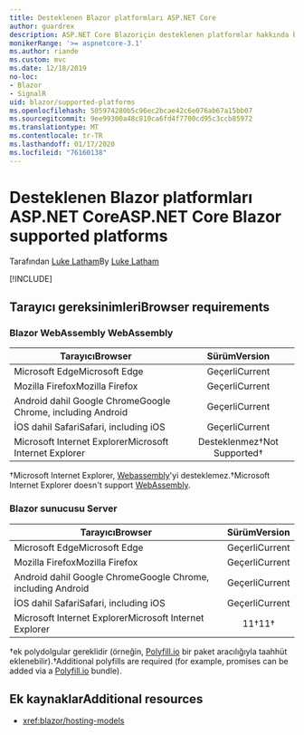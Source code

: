 ```yaml
---
title: Desteklenen Blazor platformları ASP.NET Core
author: guardrex
description: ASP.NET Core Blazoriçin desteklenen platformlar hakkında bilgi edinin.
monikerRange: '>= aspnetcore-3.1'
ms.author: riande
ms.custom: mvc
ms.date: 12/18/2019
no-loc:
- Blazor
- SignalR
uid: blazor/supported-platforms
ms.openlocfilehash: 505974280b5c96ec2bcae42c6e076ab67a15bb07
ms.sourcegitcommit: 9ee99300a48c810ca6fd4f7700cd95c3ccb85972
ms.translationtype: MT
ms.contentlocale: tr-TR
ms.lasthandoff: 01/17/2020
ms.locfileid: "76160138"
---
```

# <a name="aspnet-core-opno-locblazor-supported-platforms"></a><span data-ttu-id="c8406-103">Desteklenen Blazor platformları ASP.NET Core</span><span class="sxs-lookup"><span data-stu-id="c8406-103">ASP.NET Core Blazor supported platforms</span></span>

<span data-ttu-id="c8406-104">Tarafından [Luke Latham](https://github.com/guardrex)</span><span class="sxs-lookup"><span data-stu-id="c8406-104">By [Luke Latham](https://github.com/guardrex)</span></span>

[!INCLUDE[](~/includes/blazorwasm-preview-notice.md)]

## <a name="browser-requirements"></a><span data-ttu-id="c8406-105">Tarayıcı gereksinimleri</span><span class="sxs-lookup"><span data-stu-id="c8406-105">Browser requirements</span></span>

### <a name="opno-locblazor-webassembly"></a>Blazor<span data-ttu-id="c8406-106"> WebAssembly</span><span class="sxs-lookup"><span data-stu-id="c8406-106"> WebAssembly</span></span>

| <span data-ttu-id="c8406-107">Tarayıcı</span><span class="sxs-lookup"><span data-stu-id="c8406-107">Browser</span></span>                          | <span data-ttu-id="c8406-108">Sürüm</span><span class="sxs-lookup"><span data-stu-id="c8406-108">Version</span></span>               |
| -------------------------------- | :-------------------: |
| <span data-ttu-id="c8406-109">Microsoft Edge</span><span class="sxs-lookup"><span data-stu-id="c8406-109">Microsoft Edge</span></span>                   | <span data-ttu-id="c8406-110">Geçerli</span><span class="sxs-lookup"><span data-stu-id="c8406-110">Current</span></span>               |
| <span data-ttu-id="c8406-111">Mozilla Firefox</span><span class="sxs-lookup"><span data-stu-id="c8406-111">Mozilla Firefox</span></span>                  | <span data-ttu-id="c8406-112">Geçerli</span><span class="sxs-lookup"><span data-stu-id="c8406-112">Current</span></span>               |
| <span data-ttu-id="c8406-113">Android dahil Google Chrome</span><span class="sxs-lookup"><span data-stu-id="c8406-113">Google Chrome, including Android</span></span> | <span data-ttu-id="c8406-114">Geçerli</span><span class="sxs-lookup"><span data-stu-id="c8406-114">Current</span></span>               |
| <span data-ttu-id="c8406-115">İOS dahil Safari</span><span class="sxs-lookup"><span data-stu-id="c8406-115">Safari, including iOS</span></span>            | <span data-ttu-id="c8406-116">Geçerli</span><span class="sxs-lookup"><span data-stu-id="c8406-116">Current</span></span>               |
| <span data-ttu-id="c8406-117">Microsoft Internet Explorer</span><span class="sxs-lookup"><span data-stu-id="c8406-117">Microsoft Internet Explorer</span></span>      | <span data-ttu-id="c8406-118">Desteklenmez&dagger;</span><span class="sxs-lookup"><span data-stu-id="c8406-118">Not Supported&dagger;</span></span> |

<span data-ttu-id="c8406-119">&dagger;Microsoft Internet Explorer, [Webassembly](https://webassembly.org)'yi desteklemez.</span><span class="sxs-lookup"><span data-stu-id="c8406-119">&dagger;Microsoft Internet Explorer doesn't support [WebAssembly](https://webassembly.org).</span></span>

### <a name="opno-locblazor-server"></a>Blazor<span data-ttu-id="c8406-120"> sunucusu</span><span class="sxs-lookup"><span data-stu-id="c8406-120"> Server</span></span>

| <span data-ttu-id="c8406-121">Tarayıcı</span><span class="sxs-lookup"><span data-stu-id="c8406-121">Browser</span></span>                          | <span data-ttu-id="c8406-122">Sürüm</span><span class="sxs-lookup"><span data-stu-id="c8406-122">Version</span></span>    |
| -------------------------------- | :--------: |
| <span data-ttu-id="c8406-123">Microsoft Edge</span><span class="sxs-lookup"><span data-stu-id="c8406-123">Microsoft Edge</span></span>                   | <span data-ttu-id="c8406-124">Geçerli</span><span class="sxs-lookup"><span data-stu-id="c8406-124">Current</span></span>    |
| <span data-ttu-id="c8406-125">Mozilla Firefox</span><span class="sxs-lookup"><span data-stu-id="c8406-125">Mozilla Firefox</span></span>                  | <span data-ttu-id="c8406-126">Geçerli</span><span class="sxs-lookup"><span data-stu-id="c8406-126">Current</span></span>    |
| <span data-ttu-id="c8406-127">Android dahil Google Chrome</span><span class="sxs-lookup"><span data-stu-id="c8406-127">Google Chrome, including Android</span></span> | <span data-ttu-id="c8406-128">Geçerli</span><span class="sxs-lookup"><span data-stu-id="c8406-128">Current</span></span>    |
| <span data-ttu-id="c8406-129">İOS dahil Safari</span><span class="sxs-lookup"><span data-stu-id="c8406-129">Safari, including iOS</span></span>            | <span data-ttu-id="c8406-130">Geçerli</span><span class="sxs-lookup"><span data-stu-id="c8406-130">Current</span></span>    |
| <span data-ttu-id="c8406-131">Microsoft Internet Explorer</span><span class="sxs-lookup"><span data-stu-id="c8406-131">Microsoft Internet Explorer</span></span>      | <span data-ttu-id="c8406-132">11&dagger;</span><span class="sxs-lookup"><span data-stu-id="c8406-132">11&dagger;</span></span> |

<span data-ttu-id="c8406-133">&dagger;ek polydolgular gereklidir (örneğin, [Polyfill.io](https://polyfill.io/v3/) bir paket aracılığıyla taahhüt eklenebilir).</span><span class="sxs-lookup"><span data-stu-id="c8406-133">&dagger;Additional polyfills are required (for example, promises can be added via a [Polyfill.io](https://polyfill.io/v3/) bundle).</span></span>

## <a name="additional-resources"></a><span data-ttu-id="c8406-134">Ek kaynaklar</span><span class="sxs-lookup"><span data-stu-id="c8406-134">Additional resources</span></span>

* <xref:blazor/hosting-models>
